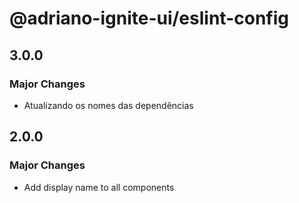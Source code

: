 # @adriano-ignite-ui/eslint-config

## 3.0.0

### Major Changes

- Atualizando os nomes das dependências

## 2.0.0

### Major Changes

- Add display name to all components
